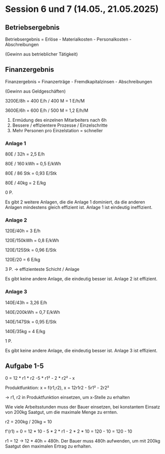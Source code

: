 # Session 6 und 7 (14.05., 21.05.2025)

## Betriebsergebnis

Betriebsergebnis = Erlöse - Materialkosten - Personalkosten - Abschreibungen 

(Gewinn aus betrieblicher Tätigkeit)



## Finanzergebnis

Finanzergebnis = Finanzerträge - Fremdkapitalzinsen - Abschreibungen 

(Gewinn aus Geldgeschäften)



3200E/8h = 400 E/h / 400 M = 1 E/h/M

3600E/6h = 600 E/h / 500 M = 1,2 E/h/M



1. Ermüdung des einzelnen Mitarbeiters nach 6h
2. Bessere / effizientere Prozesse / Einzelschritte
3. Mehr Personen pro Einzelstation = schneller



### Anlage 1

80E / 32h = 2,5 E/h

80E / 160 kWh = 0,5 E/kWh

80E / 86 Stk = 0,93 E/Stk

80E / 40kg = 2 E/kg

0 P.

Es gibt 2 weitere Anlagen, die die Anlage 1 dominiert, da die anderen Anlagen mindestens gleich effizient ist. Anlage 1 ist eindeutig ineffizient.



### Anlage 2

120E/40h = 3 E/h

120E/150kWh = 0,8 E/kWh

120E/125Stk = 0,96 E/Stk

120E/20 = 6 E/kg

3 P. &rarr; effizienteste Schicht / Anlage

Es gibt keine andere Anlage, die eindeutig besser ist. Anlage 2 ist effizient.



### Anlage 3

140E/43h = 3,26 E/h

140E/200kWh = 0,7 E/kWh

140E/147Stk = 0,95 E/Stk

140E/35kg = 4 E/kg

1 P.

Es gibt keine andere Anlage, die eindeutig besser ist. Anlage 3 ist effizient.





## Aufgabe 1-5

0 = 12 * r1 * r2 -5 * r1² - 2 * r2² - x

Produktfunktion:    x = f(r1,r2), x = 12r1r2 - 5r1² - 2r2²

&rarr; r1, r2 in Produktfunktion einsetzen, um x-Stelle zu erhalten



Wie viele Arbeitsstunden muss der Bauer einsetzen, bei konstantem Einsatz von 200kg Saatgut, um die maximale Menge zu ernten.

r2 = 200kg / 20kg = 10



f'(r1) = 0 = 12 * 10 - 5 * 2 * r1 - 2 * 2 * 10 = 120 - 10      = 120 - 10

r1 = 12  &rarr; 12 * 40h = 480h. Der Bauer muss 480h aufwenden, um mit 200kg Saatgut den maximalen Ertrag zu erhalten.

